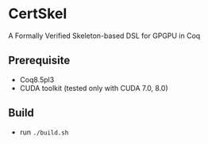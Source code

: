 # CertSkel

A Formally Verified Skeleton-based DSL for GPGPU in Coq

## Prerequisite

- Coq8.5pl3
- CUDA toolkit (tested only with CUDA 7.0, 8.0)

## Build

- run `./build.sh`
